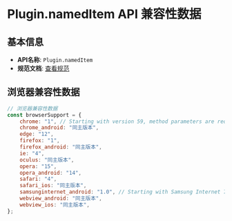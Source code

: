 # Plugin.namedItem API 兼容性数据

## 基本信息

- **API名称**: `Plugin.namedItem`
- **规范文档**: [查看规范](https://html.spec.whatwg.org/multipage/system-state.html#dom-plugin-nameditem)

## 浏览器兼容性数据

```javascript
// 浏览器兼容性数据
const browserSupport = {
    chrome: "1", // Starting with version 59, method parameters are required instead of optional.,
    chrome_android: "同主版本",
    edge: "12",
    firefox: "1",
    firefox_android: "同主版本",
    ie: "4",
    oculus: "同主版本",
    opera: "15",
    opera_android: "14",
    safari: "4",
    safari_ios: "同主版本",
    samsunginternet_android: "1.0", // Starting with Samsung Internet 7.0, method parameters are required instead of optional.,
    webview_android: "同主版本",
    webview_ios: "同主版本",
};

```

